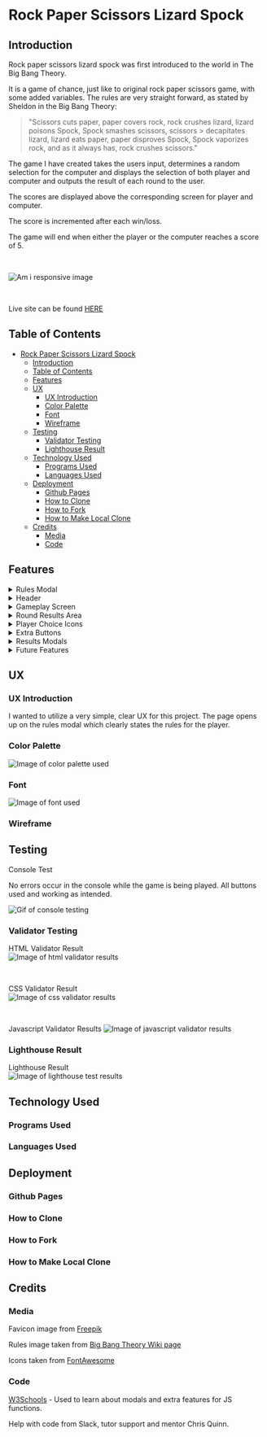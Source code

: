 # Rock Paper Scissors Lizard Spock

## Introduction

Rock paper scissors lizard spock was first introduced to the world in The Big Bang Theory. 

It is a game of chance, just like to original rock paper scissors game, with some added variables.
The rules are very straight forward, as stated by Sheldon in the Big Bang Theory:
> "Scissors cuts paper, paper covers rock, rock crushes lizard, lizard poisons Spock, Spock smashes scissors, scissors > decapitates lizard, lizard eats paper, paper disproves Spock, Spock vaporizes rock, and as it always has, rock crushes scissors."
>

The game I have created takes the users input, determines a random selection for the computer and displays the selection of both player and computer and outputs the result of each round to the user.

The scores are displayed above the corresponding screen for player and computer.

The score is incremented after each win/loss.

The game will end when either the player or the computer reaches a score of 5.  

<br>

![Am i responsive image](readme-images/responsive.webp)  

<br>

Live site can be found [HERE](https://james-fitz.github.io/rock-paper-scissors-lizard-spock/)  

## Table of Contents
- [Rock Paper Scissors Lizard Spock](#rock-paper-scissors-lizard-spock)
  - [Introduction](#introduction)
  - [Table of Contents](#table-of-contents)
  - [Features](#features)
  - [UX](#ux)
    - [UX Introduction](#ux-introduction)
    - [Color Palette](#color-palette)
    - [Font](#font)
    - [Wireframe](#wireframe)
  - [Testing](#testing)
    - [Validator Testing](#validator-testing)
    - [Lighthouse Result](#lighthouse-result)
  - [Technology Used](#technology-used)
    - [Programs Used](#programs-used)
    - [Languages Used](#languages-used)
  - [Deployment](#deployment)
    - [Github Pages](#github-pages)
    - [How to Clone](#how-to-clone)
    - [How to Fork](#how-to-fork)
    - [How to Make Local Clone](#how-to-make-local-clone)
  - [Credits](#credits)
    - [Media](#media)
    - [Code](#code)

## Features

<details><summary>Rules Modal</summary>

The rules modal is displayed as soon as the page is loaded. 

This ensures that the user will be presented with the rules immediately and will understand how the game works.

![Rules image modal popup](readme-images/rules-modal.webp)  

</details>

<details><summary>Header</summary>

A simple header with icons corresponding to the relevent choices available in the game.

![Image of header](readme-images/header.webp)  

</details>

<details><summary>Gameplay Screen</summary>

This is the main gameplay area.  
The players choice icon is displayed in the blue box.  
The computers choice icon is displayed in the red box.  
The scores are displayed above the colored boxes. 

![Image of gameplay screen](readme-images/gameplay-screen.webp) 

</details>

<details><summary>Round Results Area</summary>

There are four different options that can be displayed in the round results area.

- "Waiting for input" is the default string that is displayed.
- "Computer wins the round!" is displayed when the computer wins a round.
- "You win the round!" is displayed when the player wins a round.
- "Draw!" is displayed when the computer and player make the same choice.

![Image of round results area](readme-images/round-results.webp)  

<br>

When the player wins, the win round message is displayed and the players score is increased by one.  
![Image of round results area when player wins](readme-images/round-win.webp)  

<br>

When the computer wins, the computer wins message is displayed and the computers score is increased by one.  
![Image of round results area when player losses](readme-images/round-loss.webp)  

<br>

When there is a draw result, the draw message is displayed and neither scores are increased.  
![Image of round results area when there is a draw](readme-images/round-draw.webp)  

<br>

</details>

<details><summary>Player Choice Icons</summary>

There are five choices that the player can make. Each icon will increase in size and change to blue when the player hovers over it.

![Image of icons for player to choose from](readme-images/icon-choice-area.webp)  

</details>

<details><summary>Extra Buttons</summary>

There are two buttons underneath the gameplay area.

- The rules button will display a modal pop up with the rules for the game.
- The reset button will reset all of the gameplay area to it's default values.

![Image of buttons at the bottom of screen](readme-images/buttons.webp)  

</details>

<details><summary>Results Modals</summary>

- This modal pop up is displayed when the user reaches 5 round wins and wins the game.  
![Image of win results modal](readme-images/win-modal.webp)  

<br>

- This modal pop up is displayed when the computer reaches 5 round wins and wins the game.  
![Image of lose results modal](readme-images/lose-modal.webp)  

</details>

<details><summary>Future Features</summary>

- Implementation of a landing page in a future version, which contains the rules and a start game button which navigates the user to the gameplay page.
- Implementation of a scored tracking system that will keep track of the overall ammount of games that the player and computer have won.
</details>

## UX
### UX Introduction
I wanted to utilize a very simple, clear UX for this project. 
The page opens up on the rules modal which clearly states the rules for the player.
### Color Palette  

![Image of color palette used](readme-images/color-palette.webp)  

### Font

![Image of font used](readme-images/font.webp)  

### Wireframe

## Testing

Console Test

No errors occur in the console while the game is being played.
All buttons used and working as intended.

![Gif of console testing](readme-images/console-testing.gif)  

### Validator Testing

HTML Validator Result  
![Image of html validator results](readme-images/html-validator.webp)  

<br> 

CSS Validator Result  
![Image of css validator results](readme-images/css-validator.webp)  

<br>

Javascript Validator Results
![Image of javascript validator results](readme/../readme-images/js-validator.webp)

### Lighthouse Result

Lighthouse Result  
![Image of lighthouse test results](readme-images/lighthouse-results.webp)  
## Technology Used
### Programs Used
### Languages Used

## Deployment
### Github Pages
### How to Clone
### How to Fork
### How to Make Local Clone

## Credits

### Media

Favicon image from [Freepik](https://www.flaticon.com/free-icon/rock-paper-scissors_6729743?term=rock%20paper%20scissors&page=1&position=15&page=1&position=15&related_id=6729743&origin=tag)

Rules image taken from [Big Bang Theory Wiki page](https://bigbangtheory.fandom.com/wiki/Rock,_Paper,_Scissors,_Lizard,_Spock)

Icons taken from [FontAwesome](https://fontawesome.com/)

### Code

[W3Schools](https://www.w3schools.com/) - Used to learn about modals and extra features for JS functions.

Help with code from Slack, tutor support and mentor Chris Quinn.